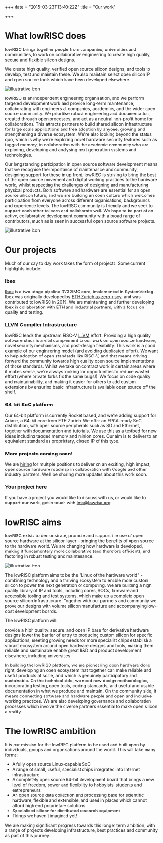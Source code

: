 +++
date = "2015-03-23T13:40:22Z"
title = "Our work"

+++

# What lowRISC does
lowRISC brings together people from companies, universities and communities, to work on collaborative engineering to create high quality, secure and flexible silicon designs.

We create high quality, verified open source silicon designs, and tools to develop, test and maintain these. We also maintain select open silicon IP and open source tools which have been developed elsewhere.


 ![illustrative icon](/img/chipdesign.png "chipdesign")

lowRISC is an independent engineering organisation, and we perform targeted development work and provide long-term maintenance, collaborating with engineers at companies, academics, and the wider open source community.  We prioritise robust engineering and documentation, created through open processes, and act as a neutral non-profit home for collaborations. This attracts partners to build shared silicon infrastructure for large scale applications and free adoption by anyone, growing and strengthening a diverse ecosystem. We're also looking beyond the status quo, which is why we're exploring novel hardware security features such as tagged memory, in collaboration with the academic community who are exploring, developing and analysing next generation systems and technologies.

Our longstanding participation in open source software development means that we recognise the importance of maintenance and community, designing support for these in up front. lowRISC is striving to bring the best of the open source movement and digital working practices to the hardware world, whilst respecting the challenges of designing and manufacturing physical products. Both software and hardware are essential for an open source silicon future, and we are building an open culture which welcomes participation from everyone across different organisations, backgrounds and experience levels. The lowRISC community is friendly and we seek to support each other to learn and collaborate well. We hope to be part of an active, collaborative development community with a broad range of contributors, much as is seen in successful open source software projects.

 ![illustrative icon](/img/verified.png "verified")


# Our projects
Much of our day to day work takes the form of projects. Some current highlights include:

### Ibex
[Ibex](https://github.com/lowrisc/ibex) is a two-stage pipeline RV32IMC core, implemented in SystemVerilog. Ibex was originally developed by [ETH Zurich as zero-riscy](https://pulp-platform.org/), and was contributed to lowRISC in 2019. We are maintaining and further developing Ibex in collaboration with ETH and industrial partners, with a focus on quality and testing.



### LLVM Compiler Infrastructure
lowRISC leads the upstream RISC-V [LLVM](https://llvm.org/) effort. Providing a high quality software stack is a vital complement to our work on open source hardware, novel security mechanisms, and post-design flexibility. This work is a good example of our engineering model (and avoiding duplicated effort). We want to help adoption of open standards like RISC-V, and that means driving forward the community towards high quality open source implementations of those standards. Whilst we take on contract work in certain areas where it makes sense, we’re always looking for opportunities to reduce wasted effort (where private forks fix the same bugs!). We focus on code quality and maintainability, and making it easier for others to add custom extensions by ensuring basic infrastructure is available open source off the shelf.


### 64-bit SoC platform
Our 64-bit platform is currently Rocket based, and we’re adding support for Ariane, a 64-bit core from ETH Zurich.  We offer an FPGA-ready SoC distribution, with open source peripherals such as SD and Ethernet, together with documentation and tutorials. We use this as a testbed for new ideas including tagged memory and minion cores. Our aim is to deliver to an equivalent standard as proprietary, closed IP of this type.

### More projects coming soon!
We are [hiring](https://lowrisc.applytojob.com/) for multiple positions to deliver on an exciting, high impact, open source hardware roadmap in collaboration with Google and other industry partners. We’ll be sharing more updates about this work soon.

### Your project here
If you have a project you would like to discuss with us, or would like to support our work, get in touch with info@lowrisc.org
# lowRISC aims
lowRISC exists to demonstrate, promote and support the use of open source hardware at the silicon layer - bringing the benefits of open source to the hardware world.  We are changing how hardware is developed, making it fundamentally more collaborative (and therefore efficient), and factoring in robust testing and maintenance.


 ![illustrative icon](/img/maintain.png "maintain")

The lowRISC platform aims to be the "Linux of the hardware world" - combining technology and a thriving ecosystem to enable more custom silicon to power the next generation of computing. We are building a high quality library of IP and tools, including cores, SOCs, firmware and accessible tooling and test systems, which make up a complete open source silicon infrastructure. Together with our partners and community we prove our designs with volume silicon manufacture and accompanying low-cost development boards.

The lowRISC platform will:

provide a high quality, secure, and open IP base for derivative hardware designs
lower the barrier of entry to producing custom silicon for specific applications, meeting growing needs for more specialist chips
establish a vibrant ecosystem around open hardware designs and tools, making them reliable and sustainable
enable great R&D and product development elsewhere, including universities

In building the lowRISC platform, we are pioneering open hardware done right, developing an open ecosystem that together can make reliable and useful products at scale, and which is genuinely participatory and sustainable. On the technical side, we need new design methodologies, incorporating testing, open tools, coding standards, and useful and usable documentation in what we produce and maintain. On the community side, it means connecting software and hardware people and open and inclusive working practices. We are also developing governance and collaboration processes which involve the diverse partners essential to make open silicon a reality.



# The lowRISC ambition
It is our mission for the lowRISC platform to be used and built upon by individuals, groups and organisations around the world. This will take many forms:

 * A fully open source Linux-capable SoC
 * A range of small, useful, specialist chips integrated into Internet infrastructure
 * A completely open source 64-bit development board that brings a new level of freedom, power and flexibility to hobbyists, students and entrepreneurs
 * An open source data collection and processing base for scientific hardware, flexible and extensible, and used in places which cannot afford high end proprietary solutions
 * Specialised silicon for distributed research equipment
 * Things we haven’t imagined yet!

We are making significant progress towards this longer term ambition, with a range of projects developing infrastructure, best practices and community as part of this journey.
